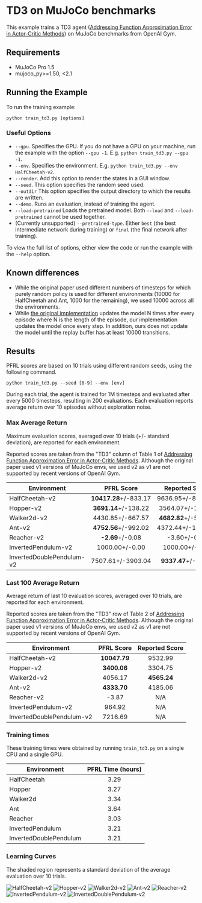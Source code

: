 # TD3 on MuJoCo benchmarks

This example trains a TD3 agent ([Addressing Function Approximation Error in Actor-Critic Methods](http://arxiv.org/abs/1802.09477)) on MuJoCo benchmarks from OpenAI Gym.

## Requirements

- MuJoCo Pro 1.5
- mujoco_py>=1.50, <2.1

## Running the Example

To run the training example:
```
python train_td3.py [options]
```

### Useful Options

- `--gpu`. Specifies the GPU. If you do not have a GPU on your machine, run the example with the option `--gpu -1`. E.g. `python train_td3.py --gpu -1`.
- `--env`. Specifies the environment. E.g. `python train_td3.py --env HalfCheetah-v2`.
- `--render`. Add this option to render the states in a GUI window.
- `--seed`. This option specifies the random seed used.
- `--outdir` This option specifies the output directory to which the results are written.
- `--demo`. Runs an evaluation, instead of training the agent.
- `--load-pretrained` Loads the pretrained model. Both `--load` and `--load-pretrained` cannot be used together.
- (Currently unsupported) `--pretrained-type`. Either `best` (the best intermediate network during training) or `final` (the final network after training).

To view the full list of options, either view the code or run the example with the `--help` option.

## Known differences

- While the original paper used different numbers of timesteps for which purely random policy is used for different environments (10000 for HalfCheetah and Ant, 1000 for the remaining), we used 10000 across all the environments.
- While [the original implementation](https://github.com/sfujim/TD3) updates the model N times after every episode where N is the length of the episode, our implementation updates the model once every step. In addition, ours does not update the model until the replay buffer has at least 10000 transitions.

## Results

PFRL scores are based on 10 trials using different random seeds, using the following command.

```
python train_td3.py --seed [0-9] --env [env]
```

During each trial, the agent is trained for 1M timesteps and evaluated after every 5000 timesteps, resulting in 200 evaluations.
Each evaluation reports average return over 10 episodes without exploration noise.

### Max Average Return

Maximum evaluation scores, averaged over 10 trials (+/- standard deviation), are reported for each environment.

Reported scores are taken from the "TD3" column of Table 1 of [Addressing Function Approximation Error in Actor-Critic Methods](http://arxiv.org/abs/1802.09477).
Although the original paper used v1 versions of MuJoCo envs, we used v2 as v1 are not supported by recent versions of OpenAI Gym.

| Environment               | PFRL Score            | Reported Score        |
| ------------------------- |:---------------------:|:---------------------:|
| HalfCheetah-v2            | **10417.28**+/-833.17 |     9636.95+/-859.065 |
| Hopper-v2                 |  **3691.14**+/-138.22 |      3564.07+/-114.74 |
| Walker2d-v2               |      4430.85+/-667.57 |  **4682.82**+/-539.64 |
| Ant-v2                    |  **4752.56**+/-992.02 |     4372.44+/-1000.33 |
| Reacher-v2                |      **-2.69**+/-0.08 |          -3.60+/-0.56 |
| InvertedPendulum-v2       |        1000.00+/-0.00 |        1000.00+/-0.00 |
| InvertedDoublePendulum-v2 |     7507.61+/-3903.04 |   **9337.47**+/-14.96 |


### Last 100 Average Return

Average return of last 10 evaluation scores, averaged over 10 trials, are reported for each environment.

Reported scores are taken from the "TD3" row of Table 2 of [Addressing Function Approximation Error in Actor-Critic Methods](http://arxiv.org/abs/1802.09477).
Although the original paper used v1 versions of MuJoCo envs, we used v2 as v1 are not supported by recent versions of OpenAI Gym.

| Environment               | PFRL Score   | Reported Score |
| ------------------------- |:------------:|:--------------:|
| HalfCheetah-v2            | **10047.79** |        9532.99 |
| Hopper-v2                 |  **3400.06** |        3304.75 |
| Walker2d-v2               |      4056.17 |    **4565.24** |
| Ant-v2                    |  **4333.70** |        4185.06 |
| Reacher-v2                |        -3.87 |            N/A |
| InvertedPendulum-v2       |       964.92 |            N/A |
| InvertedDoublePendulum-v2 |      7216.69 |            N/A |

### Training times
These training times were obtained by running `train_td3.py` on a single CPU and a single GPU.

| Environment            | PFRL Time (hours) |
| ---------------------- |:-----------------:|
| HalfCheetah            | 3.29              |
| Hopper                 | 3.27              |
| Walker2d               | 3.34              |
| Ant                    | 3.64              |
| Reacher                | 3.03              |
| InvertedPendulum       | 3.21              |
| InvertedDoublePendulum | 3.21              |


### Learning Curves

The shaded region represents a standard deviation of the average evaluation over 10 trials.

![HalfCheetah-v2](assets/HalfCheetah-v2.png)
![Hopper-v2](assets/Hopper-v2.png)
![Walker2d-v2](assets/Walker2d-v2.png)
![Ant-v2](assets/Ant-v2.png)
![Reacher-v2](assets/Reacher-v2.png)
![InvertedPendulum-v2](assets/InvertedPendulum-v2.png)
![InvertedDoublePendulum-v2](assets/InvertedDoublePendulum-v2.png)
